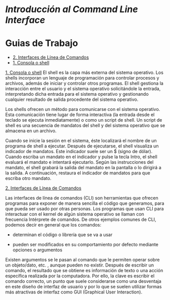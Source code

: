 # *Introducción al Command Line Interface*

# Guias de Trabajo
* [2. Interfaces de Línea de Comandos](#2_cli)
* [1. Consola o shell](#1_shell)

[1. Consola o shell](#1_shell)
El shell es la capa más externa del sistema operativo. Los shells incorporan un lenguaje de programación para controlar procesos y archivos, además de iniciar y controlar otros programas. El shell gestiona la interacción entre el usuario y el sistema operativo solicitándole la entrada, interpretando dicha entrada para el sistema operativo y gestionando cualquier resultado de salida procedente del sistema operativo.

Los shells ofrecen un método para comunicarse con el sistema operativo. Esta comunicación tiene lugar de forma interactiva (la entrada desde el teclado se ejecuta inmediatamente) o como un script de shell. Un script de shell es una secuencia de mandatos del shell y del sistema operativo que se almacena en un archivo.

Cuando se inicie la sesión en el sistema, éste localizará el nombre de un programa de shell a ejecutar. Después de ejecutarse, el shell visualiza un indicador de mandatos. Este indicador suele ser un $ (signo de dólar). Cuando escriba un mandato en el indicador y pulse la tecla Intro, el shell evaluará el mandato e intentará ejecutarlo. Según las instrucciones del mandato, el shell grabará la salida del mandato en la pantalla o lo dirigirá a la salida. A continuación, restaura el indicador de mandatos para que escriba otro mandato.

[2. Interfaces de Línea de Comandos](#2_cli)

Las interfaces de línea de comandos (CLI) son herramientas que ofrecen programas para exponer de manera sencilla el código que generamos, para que pueda ser usado por otras personas. Los programas que usan CLI para interactuar con el kernel de algún sistema operativo se llaman con frecuencia Intérprete de comandos. De otros ejemplos comunes de CLI, podemos decir en general que los comandos:

- determinan el código o librería que se va a usar

- pueden ser modificados en su comportamiento por defecto mediante opciones o argumentos

Existen argumentos se le pasan al comando que le permiten operar sobre un objeto/dato, etc. , aunque pueden no existir. Después de escribir un comando, el resultado que se obtiene  es información de texto o una acción específica realizada por la computadora. Por ello, la clave es escribir el comando correcto, un punto que suele considerarse como una desventaja en este diseño de interfaz de usuario y por lo que se suelen utilizar formas más atractivas de interfaz como GUI (Graphical User Interaction).

